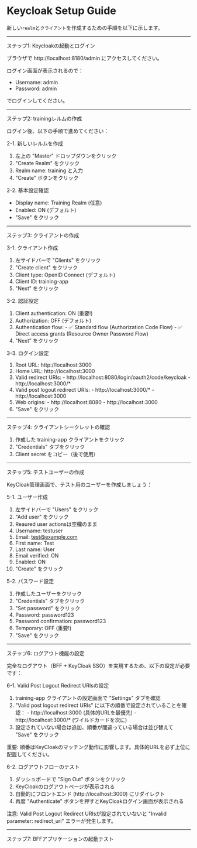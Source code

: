 # Keycloak Setup Guide

新しい`realm`と`クライアント`を作成するための手順を以下に示します。

  ---
  ステップ1: Keycloakの起動とログイン

ブラウザで http://localhost:8180/admin にアクセスしてください。

  ログイン画面が表示されるので：
  - Username: admin
  - Password: admin

  でログインしてください。

  ---
  ステップ2: trainingレルムの作成

  ログイン後、以下の手順で進めてください：

  2-1. 新しいレルムを作成

  1. 左上の "Master" ドロップダウンをクリック
  2. "Create Realm" をクリック
  3. Realm name: training と入力
  4. "Create" ボタンをクリック

  2-2. 基本設定確認

  - Display name: Training Realm (任意)
  - Enabled: ON (デフォルト)
  - "Save" をクリック

  ---
  ステップ3: クライアントの作成

  3-1. クライアント作成

  1. 左サイドバーで "Clients" をクリック
  2. "Create client" をクリック
  3. Client type: OpenID Connect (デフォルト)
  4. Client ID: training-app
  5. "Next" をクリック

  3-2. 認証設定

  1. Client authentication: ON (重要!)
  2. Authorization: OFF (デフォルト)
  3. Authentication flow:
    - ✅ Standard flow (Authorization Code Flow)
    - ✅ Direct access grants (Resource Owner Password Flow)
  4. "Next" をクリック

  3-3. ログイン設定

  1. Root URL: http://localhost:3000
  2. Home URL: http://localhost:3000
  3. Valid redirect URIs:
    - http://localhost:8080/login/oauth2/code/keycloak
    - http://localhost:3000/*
  4. Valid post logout redirect URIs:
    - http://localhost:3000/*
    - http://localhost:3000
  5. Web origins:
    - http://localhost:8080
    - http://localhost:3000
  6. "Save" をクリック

  ---
  ステップ4: クライアントシークレットの確認

  1. 作成した training-app クライアントをクリック
  2. "Credentials" タブをクリック
  3. Client secret をコピー（後で使用）

  ---
  ステップ5: テストユーザーの作成

  KeyCloak管理画面で、テスト用のユーザーを作成しましょう：

  5-1. ユーザー作成

  1. 左サイドバーで "Users" をクリック
  2. "Add user" をクリック
  3. Reaured user actionsは空欄のまま
  4. Username: testuser
  5. Email: test@example.com
  6. First name: Test
  7. Last name: User
  8. Email verified: ON
  9.  Enabled: ON
  10. "Create" をクリック

  5-2. パスワード設定

  1. 作成したユーザーをクリック
  2. "Credentials" タブをクリック
  3. "Set password" をクリック
  4. Password: password123
  5. Password confirmation: password123
  6. Temporary: OFF (重要!)
  7. "Save" をクリック

  ---
  ステップ6: ログアウト機能の設定

  完全なログアウト（BFF + KeyCloak SSO）を実現するため、以下の設定が必要です：

  6-1. Valid Post Logout Redirect URIsの設定

  1. training-app クライアントの設定画面で "Settings" タブを確認
  2. "Valid post logout redirect URIs" に以下の順番で設定されていることを確認：
    - http://localhost:3000 (具体的URLを最優先)
    - http://localhost:3000/* (ワイルドカードを次に)
  3. 設定されていない場合は追加、順番が間違っている場合は並び替えて "Save" をクリック
  
  重要: 順番はKeyCloakのマッチング動作に影響します。具体的URLを必ず上位に配置してください。

  6-2. ログアウトフローのテスト

  1. ダッシュボードで "Sign Out" ボタンをクリック
  2. KeyCloakのログアウトページが表示される
  3. 自動的にフロントエンド (http://localhost:3000) にリダイレクト
  4. 再度 "Authenticate" ボタンを押すとKeyCloakログイン画面が表示される

  注意: Valid Post Logout Redirect URIsが設定されていないと "Invalid parameter: redirect_uri" エラーが発生します。

  ---
  ステップ7: BFFアプリケーションの起動テスト
